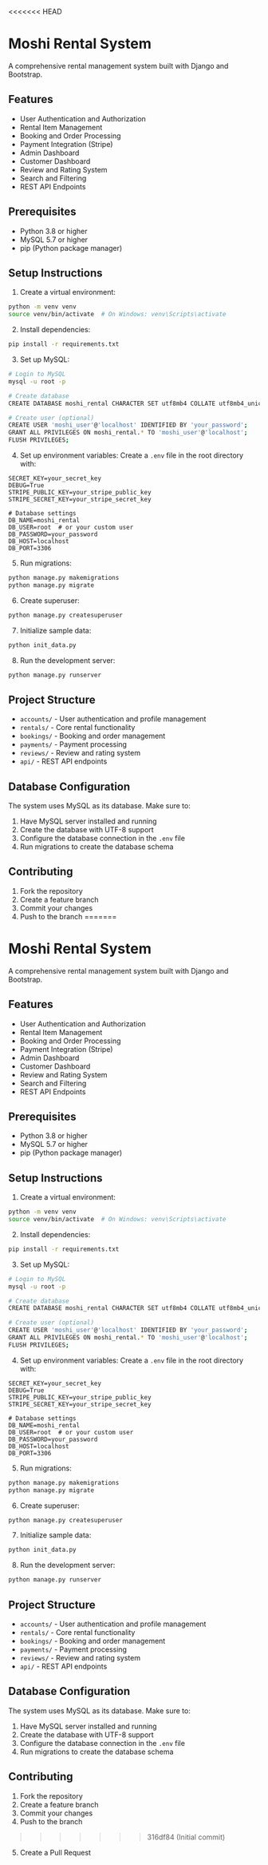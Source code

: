 <<<<<<< HEAD
# Moshi Rental System

A comprehensive rental management system built with Django and Bootstrap.

## Features

- User Authentication and Authorization
- Rental Item Management
- Booking and Order Processing
- Payment Integration (Stripe)
- Admin Dashboard
- Customer Dashboard
- Review and Rating System
- Search and Filtering
- REST API Endpoints

## Prerequisites

- Python 3.8 or higher
- MySQL 5.7 or higher
- pip (Python package manager)

## Setup Instructions

1. Create a virtual environment:
```bash
python -m venv venv
source venv/bin/activate  # On Windows: venv\Scripts\activate
```

2. Install dependencies:
```bash
pip install -r requirements.txt
```

3. Set up MySQL:
```bash
# Login to MySQL
mysql -u root -p

# Create database
CREATE DATABASE moshi_rental CHARACTER SET utf8mb4 COLLATE utf8mb4_unicode_ci;

# Create user (optional)
CREATE USER 'moshi_user'@'localhost' IDENTIFIED BY 'your_password';
GRANT ALL PRIVILEGES ON moshi_rental.* TO 'moshi_user'@'localhost';
FLUSH PRIVILEGES;
```

4. Set up environment variables:
Create a `.env` file in the root directory with:
```
SECRET_KEY=your_secret_key
DEBUG=True
STRIPE_PUBLIC_KEY=your_stripe_public_key
STRIPE_SECRET_KEY=your_stripe_secret_key

# Database settings
DB_NAME=moshi_rental
DB_USER=root  # or your custom user
DB_PASSWORD=your_password
DB_HOST=localhost
DB_PORT=3306
```

5. Run migrations:
```bash
python manage.py makemigrations
python manage.py migrate
```

6. Create superuser:
```bash
python manage.py createsuperuser
```

7. Initialize sample data:
```bash
python init_data.py
```

8. Run the development server:
```bash
python manage.py runserver
```

## Project Structure

- `accounts/` - User authentication and profile management
- `rentals/` - Core rental functionality
- `bookings/` - Booking and order management
- `payments/` - Payment processing
- `reviews/` - Review and rating system
- `api/` - REST API endpoints

## Database Configuration

The system uses MySQL as its database. Make sure to:

1. Have MySQL server installed and running
2. Create the database with UTF-8 support
3. Configure the database connection in the `.env` file
4. Run migrations to create the database schema

## Contributing

1. Fork the repository
2. Create a feature branch
3. Commit your changes
4. Push to the branch
=======
# Moshi Rental System

A comprehensive rental management system built with Django and Bootstrap.

## Features

- User Authentication and Authorization
- Rental Item Management
- Booking and Order Processing
- Payment Integration (Stripe)
- Admin Dashboard
- Customer Dashboard
- Review and Rating System
- Search and Filtering
- REST API Endpoints

## Prerequisites

- Python 3.8 or higher
- MySQL 5.7 or higher
- pip (Python package manager)

## Setup Instructions

1. Create a virtual environment:
```bash
python -m venv venv
source venv/bin/activate  # On Windows: venv\Scripts\activate
```

2. Install dependencies:
```bash
pip install -r requirements.txt
```

3. Set up MySQL:
```bash
# Login to MySQL
mysql -u root -p

# Create database
CREATE DATABASE moshi_rental CHARACTER SET utf8mb4 COLLATE utf8mb4_unicode_ci;

# Create user (optional)
CREATE USER 'moshi_user'@'localhost' IDENTIFIED BY 'your_password';
GRANT ALL PRIVILEGES ON moshi_rental.* TO 'moshi_user'@'localhost';
FLUSH PRIVILEGES;
```

4. Set up environment variables:
Create a `.env` file in the root directory with:
```
SECRET_KEY=your_secret_key
DEBUG=True
STRIPE_PUBLIC_KEY=your_stripe_public_key
STRIPE_SECRET_KEY=your_stripe_secret_key

# Database settings
DB_NAME=moshi_rental
DB_USER=root  # or your custom user
DB_PASSWORD=your_password
DB_HOST=localhost
DB_PORT=3306
```

5. Run migrations:
```bash
python manage.py makemigrations
python manage.py migrate
```

6. Create superuser:
```bash
python manage.py createsuperuser
```

7. Initialize sample data:
```bash
python init_data.py
```

8. Run the development server:
```bash
python manage.py runserver
```

## Project Structure

- `accounts/` - User authentication and profile management
- `rentals/` - Core rental functionality
- `bookings/` - Booking and order management
- `payments/` - Payment processing
- `reviews/` - Review and rating system
- `api/` - REST API endpoints

## Database Configuration

The system uses MySQL as its database. Make sure to:

1. Have MySQL server installed and running
2. Create the database with UTF-8 support
3. Configure the database connection in the `.env` file
4. Run migrations to create the database schema

## Contributing

1. Fork the repository
2. Create a feature branch
3. Commit your changes
4. Push to the branch
>>>>>>> 316df84 (Initial commit)
5. Create a Pull Request 